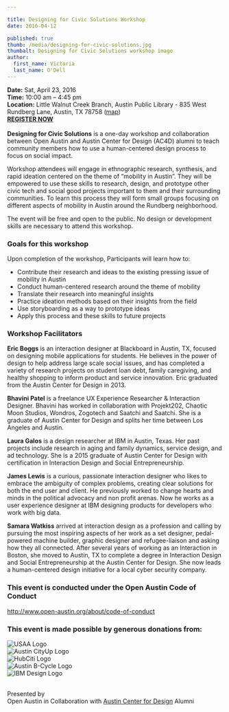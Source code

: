 ```yaml
---

title: Designing for Civic Solutions Workshop
date: 2016-04-12

published: true
thumb: /media/designing-for-civic-solutions.jpg
thumbalt: Designing for Civic Solutions workshop image
author:
  first_name: Victoria
  last_name: O'Dell
---
```

**Date:** Sat, April 23, 2016
<br />**Time:** 10:00 am – 4:45 pm
<br />**Location:** Little Walnut Creek Branch, Austin Public Library - 835 West Rundberg Lane, Austin, TX 78758  ([map](https://www.google.com/maps/dir/30.2304666,-97.7374643/30.3636444,-97.6983433/@30.2861351,-97.7667604,12z/data=!4m4!4m3!1m1!4e1!1m0))
<br />[**REGISTER NOW**
](https://www.eventbrite.com/e/designing-for-civic-solutions-workshop-tickets-24534044989)
<br /><br />**Designing for Civic Solutions** is a one-day workshop and collaboration between Open Austin and Austin Center for Design (AC4D) alumni to teach community members how to use a human-centered design process to focus on social impact.

Workshop attendees will engage in ethnographic research, synthesis, and rapid ideation centered on the theme of “mobility in Austin”. They will be empowered to use these skills to research, design, and prototype other civic tech and social good projects important to them and their surrounding communities. To learn this process they will form small groups focusing on different aspects of mobility in Austin around the Rundberg neighborhood.

The event will be free and open to the public. No design or development skills are necessary to attend this workshop.

### Goals for this workshop
Upon completion of the workshop, Participants will learn how to:

- Contribute their research and ideas to the existing pressing issue of mobility in Austin
- Conduct human-centered research around the theme of mobility
- Translate their research into meaningful insights
- Practice ideation methods based on their insights from the field
- Use storyboarding as a way to prototype ideas
- Apply this process and these skills to future projects

### Workshop Facilitators

**Eric Boggs** is an interaction designer at Blackboard in Austin, TX, focused on designing mobile applications for students.  He believes in the power of design to help address large scale social issues, and has completed a variety of research projects on student loan debt, family caregiving, and healthy shopping to inform product and service innovation.  Eric graduated from the Austin Center for Design in 2013.

**Bhavini Patel** is a freelance UX Experience Researcher & Interaction Designer.  Bhavini has worked in collaboration with Projekt202, Chaotic Moon Studios, Wondros, Zogotech and Saatchi and Saatchi.  She is a graduate of Austin Center for Design and splits her time between Los Angeles and Austin.

**Laura Galos** is a design researcher at IBM in Austin, Texas. Her past projects include research in aging and family dynamics, service design, and ad technology. She is a 2015 graduate of Austin Center for Design with certification in Interaction Design and Social Entrepreneurship.

**James Lewis** is a curious, passionate interaction designer who likes to embrace the ambiguity of complex problems, creating clear solutions for both the end user and client. He previously worked to change hearts and minds in the political advocacy and non profit arenas. Now he works as a user experience designer at IBM designing products for developers who work with big data.

**Samara Watkiss** arrived at interaction design as a profession and calling by pursuing the most inspiring aspects of her work as a set designer, pedal-powered machine builder, graphic designer and refugee-liaison and asking how they all connected. After several years of working as an Interaction in Boston, she moved to Austin, TX to complete a degree in Interaction Design and Social Entrepreneurship at the Austin Center for Design. She now leads a human-centered design initiative for a local cyber security company.

### This event is conducted under the Open Austin Code of Conduct
[http://www.open-austin.org/about/code-of-conduct
](http://www.open-austin.org/about/code-of-conduct
)

### This event is made possible by generous donations from:
![USAA Logo](/media/usaa.png)<br />
![Austin CityUp Logo](/media/austin-cityup.png)<br />
![HubCiti Logo](/media/hubciti.png)<br />
![Austin B-Cycle Logo](/media/austin-b-cycle.png)<br />
![IBM Design Logo](/media/ibm-design.png)

<br />Presented by
<br />Open Austin in Collaboration with [Austin Center for Design](http://www.ac4d.com/) Alumni
